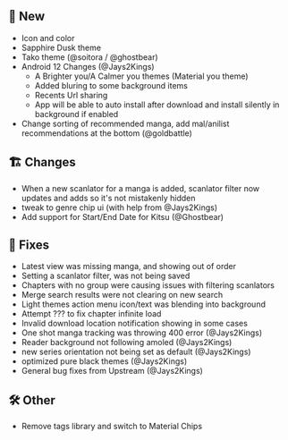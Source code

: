 ## 🥳 New
- Icon and color
- Sapphire Dusk theme
- Tako theme (@soitora / @ghostbear)
- Android 12 Changes (@Jays2Kings)
  - A Brighter you/A Calmer you themes (Material you theme)
  - Added bluring to some background items
  - Recents Url sharing
  - App will be able to auto install after download  and install silently in background if enabled
- Change sorting of recommended manga, add mal/anilist recommendations at the bottom (@goldbattle)
## 🏗️ Changes
- When a new scanlator for a manga is added, scanlator filter now updates and adds so it's not mistakenly hidden
- tweak to genre chip ui (with help from @Jays2Kings)
- Add support for Start/End Date for Kitsu (@Ghostbear)
## 🐜 Fixes
- Latest view was missing manga, and showing out of order
- Setting a scanlator filter, was not being saved
- Chapters with no group were causing issues with filtering scanlators
- Merge search results were not clearing on new search
- Light themes action menu icon/text was blending into background
- Attempt ??? to fix chapter infinite load
- Invalid download location notification showing in some cases
- One shot manga tracking was throwing 400 error (@Jays2Kings)
- Reader background not following amoled (@Jays2Kings)
- new series orientation not being set as default (@Jays2Kings)
- optimized pure black themes (@Jays2Kings)
- General bug fixes from Upstream (@Jays2Kings)
## 🛠️ Other
- Remove tags library and switch to Material Chips